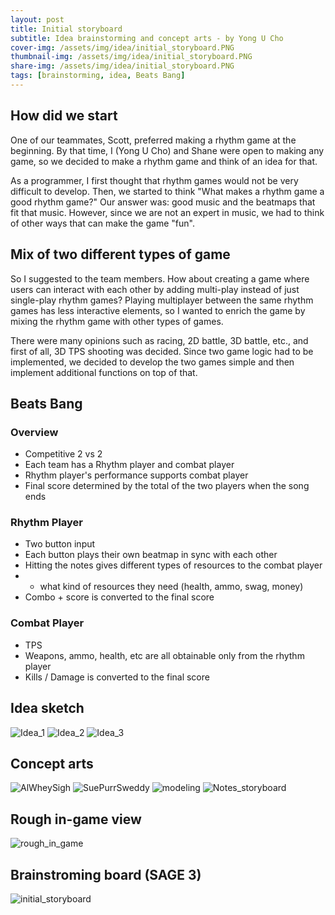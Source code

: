 ```yaml
---
layout: post
title: Initial storyboard
subtitle: Idea brainstorming and concept arts - by Yong U Cho
cover-img: /assets/img/idea/initial_storyboard.PNG
thumbnail-img: /assets/img/idea/initial_storyboard.PNG
share-img: /assets/img/idea/initial_storyboard.PNG
tags: [brainstorming, idea, Beats Bang]
---
```


## How did we start
One of our teammates, Scott, preferred making a rhythm game at the beginning. By that time, I (Yong U Cho) and Shane were open to making any game, so we decided to make a rhythm game and think of an idea for that.

As a programmer, I first thought that rhythm games would not be very difficult to develop. Then, we started to think "What makes a rhythm game a good rhythm game?" Our answer was: good music and the beatmaps that fit that music. However, since we are not an expert in music, we had to think of other ways that can make the game "fun".

## Mix of two different types of game
So I suggested to the team members. How about creating a game where users can interact with each other by adding multi-play instead of just single-play rhythm games? Playing multiplayer between the same rhythm games has less interactive elements, so I wanted to enrich the game by mixing the rhythm game with other types of games.  
  
There were many opinions such as racing, 2D battle, 3D battle, etc., and first of all, 3D TPS shooting was decided. Since two game logic had to be implemented, we decided to develop the two games simple and then implement additional functions on top of that.

## Beats Bang 
### Overview
 - Competitive 2 vs 2
 - Each team has a Rhythm player and combat player 
 - Rhythm player's performance supports combat player
 - Final score determined by the total of the two players when the song ends 

### Rhythm Player
- Two button input
- Each button plays their own beatmap in sync with each other
- Hitting the notes gives different types of resources to the combat player 
-  * what kind of resources they need (health, ammo, swag, money)
- Combo + score is converted to the final score

### Combat Player
- TPS 
- Weapons, ammo, health, etc are all obtainable only from the rhythm player
- Kills / Damage is converted to the final score

## Idea sketch
![Idea_1](../assets/img/idea/idea_1.jpg)
![Idea_2](../assets/img/idea/idea_2.jpg)
![Idea_3](../assets/img/idea/idea_3.jpg)

## Concept arts
![AlWheySigh](../assets/img/idea/AlWheySigh.png)
![SuePurrSweddy](../assets/img/idea/SuePurrSweddy.png)
![modeling](../assets/img/idea/modeling.png)
![Notes_storyboard](../assets/img/idea/Notes_storyboard.png)

## Rough in-game view
![rough_in_game](../assets/img/idea/rough_in_game.PNG)

## Brainstroming board (SAGE 3)
![initial_storyboard](../assets/img/idea/initial_storyboard.PNG)
